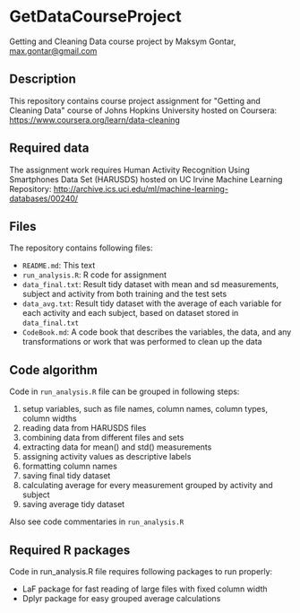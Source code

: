 # GetDataCourseProject
Getting and Cleaning Data course project by Maksym Gontar, max.gontar@gmail.com

## Description
This repository contains course project assignment for "Getting and Cleaning Data" course of Johns Hopkins University hosted on Coursera:  https://www.coursera.org/learn/data-cleaning

## Required data
The assignment work requires Human Activity Recognition Using Smartphones Data Set (HARUSDS) hosted on UC Irvine Machine Learning Repository:  http://archive.ics.uci.edu/ml/machine-learning-databases/00240/

## Files 
The repository contains following files:
* `README.md`: This text
* `run_analysis.R`: R code for assignment
* `data_final.txt`: Result tidy dataset with mean and sd measurements, subject and activity from both training and the test sets
* `data_avg.txt`: Result tidy dataset with the average of each variable for each activity and each subject, based on dataset stored in `data_final.txt`
* `CodeBook.md`: A code book that describes the variables, the data, and any transformations or work that was performed to clean up the data

## Code algorithm
Code in `run_analysis.R` file can be grouped in following steps:

1. setup variables, such as file names, column names, column types, column widths
2. reading data from HARUSDS files
3. combining data from different files and sets 
4. extracting data for mean() and std() measurements
5. assigning activity values as descriptive labels
6. formatting column names
7. saving final tidy dataset
8. calculating average for every measurement grouped by activity and subject
9. saving average tidy dataset

Also see code commentaries in `run_analysis.R`

## Required R packages
Code in run_analysis.R file requires following packages to run properly:
* LaF package for fast reading of large files with fixed column width
* Dplyr package for easy grouped average calculations
